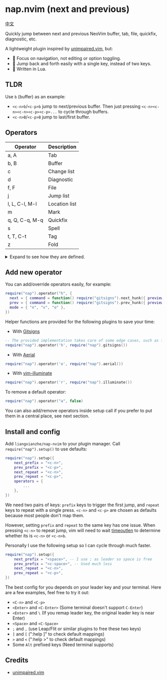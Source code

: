 # nap.nvim (next and previous)

[中文](/README_cn.md)

Quickly jump between next and previous NeoVim buffer, tab, file, quickfix, diagnostic, etc.

A lightweight plugin inspired by [unimpaired.vim](https://github.com/tpope/vim-unimpaired), but:

* 🌱 Focus on navigation, not editing or option toggling.
* 🚀 Jump back and forth easily with a single key, instead of two keys.
* :rainbow: Written in Lua.

## TLDR

Use `b` (buffer) as an example:

* `<c-n>b`/`<c-p>b` jump to next/previous buffer. Then just pressing
`<c-n><c-n><c-n><c-p><c-p>...` to cycle through buffers.
* `<c-n>B`/`<c-p>B` jump to last/first buffer. 

## Operators

| Operator         | Description   |
| ---------------- | ------------- |
| a, A             | Tab           |
| b, B             | Buffer        |
| c                | Change list   |
| d                | Diagnostic    |
| f, F             | File          |
| j                | Jump list     |
| l, L, C-l, M-l   | Location list |
| m                | Mark          |
| q, Q, C-q, M-q   | Quickfix      |
| s                | Spell         |
| t, T, C-t        | Tag           |
| z                | Fold          |

<details>

<summary>
Expand to see how they are defined.
</summary>

```lua
operators = {
    ["a"] = {
        next = { command = "tabnext", desc = "Next tab", },
        prev = { command = "tabprevious", desc = "Prev tab", },
    },
    ["A"] = {
        next = { command = "tablast", desc = "Last tab", },
        prev = { command = "tabfirst", desc = "First tab", },
    },
    ["b"] = {
        next = { command = "bnext", desc = "Next buffer", },
        prev = { command = "bprevious", desc = "Prev buffer", },
    },
    ["B"] = {
        next = { command = "blast", desc = "Last buffer", },
        prev = { command = "bfirst", desc = "First buffer", },
    },
    ["c"] = {
        next = { command = "normal! g,", desc = "Next change-list item", },
        prev = { command = "normal! g;", desc = "Prev change-list item", }
    },
    ["d"] = {
        next = { command = vim.diagnostic.goto_next, desc = "Next diagnostic", },
        prev = { command = vim.diagnostic.goto_prev, desc = "Prev diagnostic", },
        mode = { "n", "v", "o" }
    },
    ["f"] = {
        next = { command = M.next_file, desc = "Next file", },
        prev = { command = M.prev_file, desc = "Prev file", },
    },
    ["F"] = {
        next = { command = M.last_file, desc = "Last file", },
        prev = { command = M.first_file, desc = "First file", },
    },
    ["j"] = {
        next = { command = M.next_jump_list, desc = "Next jump-list item", },
        prev = { command = M.prev_jump_list, desc = "Prev jump-list item" },
    },
    ["l"] = {
        next = { command = "lnext", desc = "Next loclist item", },
        prev = { command = "lprevious", desc = "Prev loclist item" },
    },
    ["L"] = {
        next = { command = "llast", desc = "Last loclist item", },
        prev = { command = "lfirst", desc = "First loclist item" },
    },
    ["<C-l>"] = {
        next = { command = "lnfile", desc = "Next loclist item in different file", },
        prev = { command = "lpfile", desc = "Prev loclist item in different file" },
    },
    ["<M-l>"] = {
      next = { command = "lnewer", desc = "Next loclist list", },
      prev = { command = "lolder", desc = "Prev loclist list" },
    },
    ["m"] = {
        next = { command = "normal! ]`", desc = "Next lowercase mark", },
        prev = { command = "normal! [`", desc = "Prev lowercase mark" },
    },
    ["q"] = {
        next = { command = "cnext", desc = "Next quickfix item", },
        prev = { command = "cprevious", desc = "Prev quickfix item" },
    },
    ["Q"] = {
        next = { command = "clast", desc = "Last quickfix item", },
        prev = { command = "cfirst", desc = "First quickfix item" },
    },
    ["<C-q>"] = {
        next = { command = "cnfile", desc = "Next quickfix item in different file", },
        prev = { command = "cpfile", desc = "Prev quickfix item in different file" },
    },
    ["<M-q>"] = {
      next = { command = "cnewer", desc = "Next quickfix list", },
      prev = { command = "colder", desc = "Prev quickfix list" },
    },
    ["s"] = {
        next = { command = "normal! ]s", desc = "Next spell error", },
        prev = { command = "normal! [s", desc = "Prev spell error", },
    },
    ["t"] = {
        next = { command = "tnext", desc = "Next tag", },
        prev = { command = "tprevious", desc = "Prev tag" },
    },
    ["T"] = {
        next = { command = "tlast", desc = "Last tag", },
        prev = { command = "tfirst", desc = "First tag" },
    },
    ["<C-t>"] = {
        next = { command = "ptnext", desc = "Next tag in previous window", },
        prev = { command = "ptprevious", desc = "Prev tag in previous window" },
    },
    ["z"] = {
        next = { command = "normal! zj", desc = "Next fold", },
        prev = { command = "normal! zk", desc = "Prev fold", },
        mode = { "n", "v", "o" },
    },
```

</details>

## Add new operator 

You can add/override operators easily, for example:
```lua
require("nap").operator("h", {
  next = { command = function() require("gitsigns").next_hunk({ preview = true }) end, desc = "Next diff", },
  prev = { command = function() require("gitsigns").prev_hunk({ preview = true }) end, desc = "Prev diff", },
  mode = { "n", "v", "o" },
})
```

Helper functions are provided for the following plugins to save your time:

* With [Gitsigns](https://github.com/lewis6991/gitsigns.nvim)
```lua
-- The provided implementation takes care of some edge cases, such as falling back to ]c [c in diff mode.
require("nap").operator('h', require("nap").gitsigns())
```
* With [Aerial](https://github.com/stevearc/aerial.nvim)
```lua
require("nap").operator('o', require("nap").aerial())
```
* With [vim-illuminate](https://github.com/RRethy/vim-illuminate)
```lua
require("nap").operator('r', require("nap").illuminate())
```

To remove a default operator:
```lua
require("nap").operator("a", false)
```

You can also add/remove operators inside setup call if you prefer to put them in a central place,
see next section.

## Install and config

Add `liangxianzhe/nap-nvim` to your plugin manager. Call `require("nap").setup()` to use defaults:

```lua
require("nap").setup({
    next_prefix = "<c-n>",
    prev_prefix = "<c-p>",
    next_repeat = "<c-n>",
    prev_repeat = "<c-p>",
    operators = {
        ...
    },
})
```

We need two pairs of keys: `prefix` keys to trigger the first jump, and `repeat` keys to repeat with
a single press. `<c-n>` and `<c-p>` are chosen as defaults because most people don't map them.

However, setting `prefix` and `repeat` to the same key has one issue. When pressing `<c-n>` to
repeat jump, vim will need to wait
[timeoutlen](https://neovim.io/doc/user/options.html#'timeoutlen') to determine whether its is
`<c-n>` or `<c-n>b`.

Personally I use the following setup so I can cycle through much faster.

```lua
require("nap").setup({
    next_prefix = "<space>", -- I use ; as leader so space is free
    prev_prefix = "<c-space>", -- Used much less 
    next_repeat = "<c-n>",
    prev_repeat = "<c-p>",
})
```

The best config for you depends on your leader key and your terminal. Here are a few examples,
feel free to try it out:

* `<C-n>` and `<C-p>`
* `<Enter>` and `<C-Enter>` (Some terminal doesn't support `C-Enter`)
* `<Enter>` and `\` (If you remap leader key, the original leader key is near Enter)
* `<Space>` and `<C-Space>`
* `;` and `,` (use Leap/Flit or similar plugins to free these two keys)
* `]` and `[` (":help ]" to check default mappings)
* `>` and `<` (":help >" to check default mappings)
* Some `Alt` prefixed keys (Need terminal supports)


## Credits

* [unimpaired.vim](https://github.com/tpope/vim-unimpaired)
